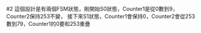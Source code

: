  #2
這個設計是有兩個FSM狀態，剛開始S0狀態，Counter1是從0數到9，Counter2保持253不變，
接下來S1狀態，Counter1會保持0，Counter2會從253數到79，Counter1的0要和253重疊
